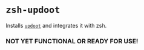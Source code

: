 # `zsh-updoot`

Installs [`updoot`][link-updoot] and integrates it with zsh.

### NOT YET FUNCTIONAL OR READY FOR USE!

[link-updoot]: https://github.com/daveio/updoot
